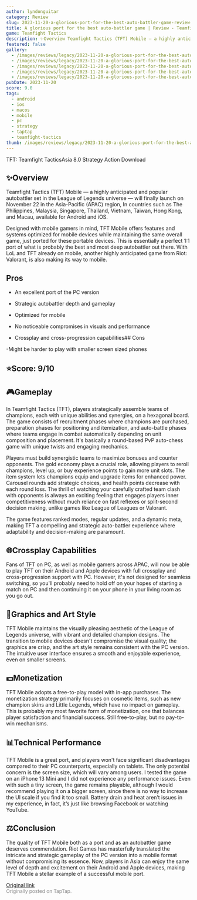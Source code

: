 ```yaml
---
author: lyndonguitar
category: Review
slug: 2023-11-20-a-glorious-port-for-the-best-auto-battler-game-review-teamfight-tactics-asia-release
title: A glorious port for the best auto-battler game | Review - Teamfight Tactics (Asia Release)
game: Teamfight Tactics
description: ✨Overview Teamfight Tactics (TFT) Mobile — a highly anticipated and popular autobattler set in the League of Legends universe — will finally launch on November 22 in the Asia-Pacific (APAC) region, In countries such as The Philippines, Malaysia, Singapore, Thailand, Vietnam, Taiwan, Hong Kong, and Macau, available for Android and iOS.
featured: false
gallery:
  - /images/reviews/legacy/2023-11-20-a-glorious-port-for-the-best-auto-battler-game--review---teamfight-tactics-asia-release-0.avif
  - /images/reviews/legacy/2023-11-20-a-glorious-port-for-the-best-auto-battler-game--review---teamfight-tactics-asia-release-1.avif
  - /images/reviews/legacy/2023-11-20-a-glorious-port-for-the-best-auto-battler-game--review---teamfight-tactics-asia-release-2.avif
  - /images/reviews/legacy/2023-11-20-a-glorious-port-for-the-best-auto-battler-game--review---teamfight-tactics-asia-release-3.avif
  - /images/reviews/legacy/2023-11-20-a-glorious-port-for-the-best-auto-battler-game--review---teamfight-tactics-asia-release-4.avif
pubDate: 2023-11-20
score: 9.0
tags:
  - android
  - ios
  - macos
  - mobile
  - pc
  - strategy
  - taptap
  - teamfight-tactics
thumb: /images/reviews/legacy/2023-11-20-a-glorious-port-for-the-best-auto-battler-game--review---teamfight-tactics-asia-release-0.avif
---
```


TFT: Teamfight TacticsAsia
8.0
Strategy
Action
Download


## ✨Overview
Teamfight Tactics (TFT) Mobile — a highly anticipated and popular autobattler set in the League of Legends universe — will finally launch on November 22 in the Asia-Pacific (APAC) region, In countries such as The Philippines, Malaysia, Singapore, Thailand, Vietnam, Taiwan, Hong Kong, and Macau, available for Android and iOS.

Designed with mobile gamers in mind, TFT Mobile offers features and systems optimized for mobile devices while maintaining the same overall game, just ported for these portable devices. This is essentially a perfect 1:1 port of what is probably the best and most deep autobattler out there. With LoL and TFT already on mobile, another highly anticipated game from Riot: Valorant, is also making its way to mobile.




## Pros



- An excellent port of the PC version

- Strategic autobattler depth and gameplay

- Optimized for mobile

- No noticeable compromises in visuals and performance

- Crossplay and cross-progression capabilities## Cons


-Might be harder to play with smaller screen sized phones


## ⭐️Score: 9/10


## 🎮Gameplay

In Teamfight Tactics (TFT), players strategically assemble teams of champions, each with unique abilities and synergies, on a hexagonal board. The game consists of recruitment phases where champions are purchased, preparation phases for positioning and itemization, and auto-battle phases where teams engage in combat automatically depending on unit composition and placement. It's basically a round-based PvP auto-chess game with unique twists and engaging mechanics.

Players must build synergistic teams to maximize bonuses and counter opponents. The gold economy plays a crucial role, allowing players to reroll champions, level up, or buy experience points to gain more unit slots. The item system lets champions equip and upgrade items for enhanced power. Carousel rounds add strategic choices, and health points decrease with each round loss.  The thrill of watching your carefully crafted team clash with opponents is always an exciting feeling that engages players inner competitiveness without much reliance on fast reflexes or split-second decision making, unlike games like League of Leagues or Valorant.

The game features ranked modes, regular updates, and a dynamic meta, making TFT a compelling and strategic auto-battler experience where adaptability and decision-making are paramount.


## 🌐Crossplay Capabilities

Fans of TFT on PC, as well as mobile gamers across APAC, will now be able to play TFT on their Android and Apple devices with full crossplay and cross-progression support with PC. However, it's not designed for seamless switching, so you'll probably need to hold off on your hopes of starting a match on PC and then continuing it on your phone in your living room as you go out.


## 🎨Graphics and Art Style

TFT Mobile maintains the visually pleasing aesthetic of the League of Legends universe, with vibrant and detailed champion designs. The transition to mobile devices doesn't compromise the visual quality; the graphics are crisp, and the art style remains consistent with the PC version. The intuitive user interface ensures a smooth and enjoyable experience, even on smaller screens.


## 💵Monetization

TFT Mobile adopts a free-to-play model with in-app purchases. The monetization strategy primarily focuses on cosmetic items, such as new champion skins and Little Legends, which have no impact on gameplay. This is probably my most favorite form of monetization, one that balances player satisfaction and financial success. Still free-to-play, but no pay-to-win mechanisms.


## 📊Technical Performance

TFT Mobile is a great port, and players won't face significant disadvantages compared to their PC counterparts, especially on tablets. The only potential concern is the screen size, which will vary among users.  I tested the game on an iPhone 13 Mini and I did not experience any performance issues. Even with such a tiny screen, the game remains playable, although I would recommend playing it on a bigger screen, since there is no way to increase the UI scale if you find it too small. Battery drain and heat aren’t issues in my experience, in fact, it’s just like browsing Facebook or watching YouTube.


## ⚖️Conclusion

The quality of TFT Mobile both as a port and as an autobattler game deserves commendation. Riot Games has masterfully translated the intricate and strategic gameplay of the PC version into a mobile format without compromising its essence. Now, players in Asia can enjoy the same level of depth and excitement on their Android and Apple devices, making TFT Mobile a stellar example of a successful mobile port.

[Original link](https://www.taptap.io/post/6570637)<br><span style="font-size: 0.95em; color: #888;">Originally posted on TapTap.</span>